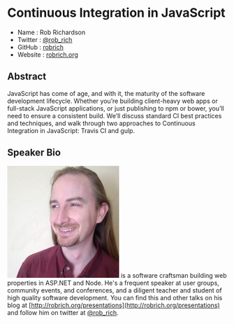 # Continuous Integration in JavaScript

* Name      : Rob Richardson
* Twitter   : [@rob_rich](https://twitter.com/rob_rich)
* GitHub    : [robrich](https://github.com/robrich)
* Website   : [robrich.org](http://robrich.org)

## Abstract

JavaScript has come of age, and with it, the maturity of the software development lifecycle. Whether you’re building client-heavy web apps or full-stack JavaScript applications, or just publishing to npm or bower, you’ll need to ensure a consistent build. We’ll discuss standard CI best practices and techniques, and walk through two approaches to Continuous Integration in JavaScript: Travis CI and gulp.

## Speaker Bio

![Rob Richardson](../images/robrich.png) is a software craftsman building web properties in ASP.NET and Node. He's a frequent speaker at user groups, community events, and conferences, and a diligent teacher and student of high quality software development.  You can find this and other talks on his blog at [http://robrich.org/presentations](http://robrich.org/presentations) and follow him on twitter at [@rob_rich](https://twitter.com/rob_rich).
